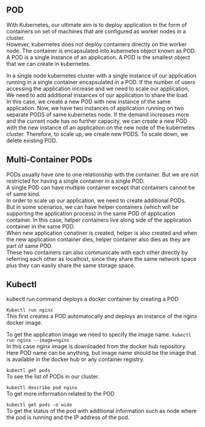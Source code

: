 ## POD

With Kubernetes, our ultimate aim is to deploy application in the form of containers on set of machines that are configured as worker nodes in a cluster.    
However, kubernetes does not deploy containers directly on the worker node. The container is encapsulated into kubernetes object known as POD.    
A POD is a single instance of an application. A POD is the smallest object that we can create in kubernetes.  

In a single node kubernetes cluster with a single instance of our application running in a single container encapsulated in a POD.
If the number of users accessing the application increase and we need to scale our application, We need to add additional instances of our application to share the load.  
In this case, we create a new POD with new instance of the same application. Now, we have two instances of application running on two separate PODS of same kubernetes node.
If the demand increases more and the current node has no further capacity, we can create a new POD with the new instance of an application on the new node of the kubernetes cluster.
Therefore, to scale up, we create new PODS. To scale down, we delete existing POD.

## Multi-Container PODs

PODs usually have one to one relationship with the container. But we are not restricted for having a single container in a single POD.  
A single POD can have multiple container except that containers cannot be of same kind.   
In order to scale up our application, we need to create additional PODs.  
But in some scenarios, we can have helper containers (which will be supporting the application process) in the same POD of application container.
In this case, helper containers live along side of the application container in the same POD.   
When new application conatiner is created, helper is also created and when the new application container dies, helper container also dies as they are part of same POD.  
These two containers can also communicate with each other directly by referring each other as localhost, since they share the same network space plus they can easily share the same storage space.  

## Kubectl

kubectl run command deploys a docker container by creating a POD

`Kubectl run nginx`   
This first creates a POD automatocally and deploys an instance of the nginx docker image.  

To get the application image we need to specify the image name.
`kubectl run nginx --image=nginx`  
In this case nginx image is downloaded from the docker hub repository.
Here POD name can be anything, but image name should be the image that is available in the docker hub or any container registry.

`kubectl get pods`   
To see the list of PODs in our cluster.

`kubectl describe pod nginx`  
To get more information related to the POD

`kubectl get pods -o wide`  
To get the status of the pod with additional information such as node where the pod is running and the IP address of the pod.


